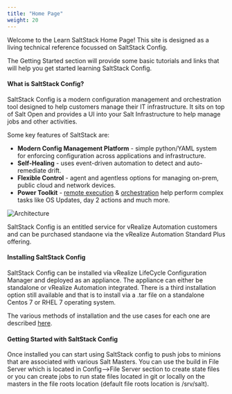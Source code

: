 ```yaml
---
title: "Home Page"
weight: 20
---
```


Welcome to the Learn SaltStack Home Page! This site is designed as a living technical reference focussed on SaltStack Config.

The Getting Started section will provide some basic tutorials and links that will help you get started learning SaltStack Config.

<h4>What is SaltStack Config?</h4>

SaltStack Config is a modern configuration management and orchestration tool designed to help customers manage their IT infrastructure. It sits on top of Salt Open and provides a UI into your Salt Infrastructure to help manage jobs and other activities. 

Some key features of SaltStack are:

- <b>Modern Config Management Platform</b> - simple python/YAML system for enforcing configuration across applications and infrastructure.
- <b>Self-Healing</b> - uses event-driven automation to detect and auto-remediate drift.
- <b>Flexible Control</b> - agent and agentless options for managing on-prem, public cloud and network devices.
- <b>Power Toolkit</b> - <a href="https://docs.saltproject.io/en/latest/topics/execution/index.html#:~:text=Salt%20execution%20modules%20are%20called,transferring%20files%2C%20and%20so%20on.&text=Contains%3A%20a%20list%20of%20core%20modules%20that%20ship%20with%20Salt.">remote execution</a> & <a href="https://docs.saltproject.io/en/latest/topics/orchestrate/index.html">orchestration</a> help perform complex tasks like OS Updates, day 2 actions and much more.

<img src="/images/saltconfigarch.png" alt="Architecture">

SaltStack Config is an entitled service for vRealize Automation customers and can be purchased standaone via the vRealize Automation Standard Plus offering. 

<h4>Installing SaltStack Config</h4>

SaltStack Config can be installed via vRealize LifeCycle Configuration Manager and deployed as an appliance. The appliance can either be standalone or vRealize Automation integrated. There is a third installation option still available and that is to install via a .tar file on a standalone Centos 7 or RHEL 7 operating system.

The various methods of installation and the use cases for each one are described <a href="https://docs.vmware.com/en/VMware-vRealize-Automation-SaltStack-Config/8.4/install-configure-saltstack-config/GUID-DBE6D84B-0D4B-4747-8291-B0D80851CE62.html">here</a>.

<h4>Getting Started with SaltStack Config</h4>

Once installed you can start using SaltStack config to push jobs to minions that are associated with various Salt Masters. You can use the build in File Server which is located in Config-->File Server section to create state files or you can create jobs to run state files located in git or locally on the masters in the file roots location (default file roots location is /srv/salt).



